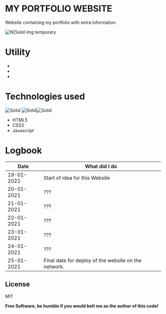 # MY PORTFOLIO WEBSITE
Website containing my portfolio with extra information.

![N|Solid](https://i.imgur.com/Ks75Anw.png)
img temporary



# Utility

  - 
  - 
  - 

# Technologies used
![Solid](https://i.imgur.com/FnosOQM.png?1) ![Solid](https://i.imgur.com/ipiusuJ.png?1)![Solid](https://i.imgur.com/90aknIy.png?1)
- HTML5 
- CSS3
- Javascript


# Logbook
| Date | What did I do |
| ------ | ------ |
| 19-01-2021 | Start of idea for this Website |
| 20-01-2021 | ??? |
| 21-01-2021 | ??? |
| 22-01-2021 | ??? |
| 23-01-2021 | ???|
| 24-01-2021 | ??? |
| 25-01-2021 | Final date for deploy of the website on the network. |

License
----

MIT

**Free Software, be humble if you would belt me as the author of this code!**


